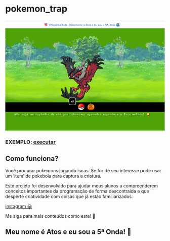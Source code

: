 # pokemon_trap

![cover](https://raw.githubusercontent.com/AthosVinicius/pokemon_trap/main/cover.PNG) 

### EXEMPLO: [executar](https://athosvinicius.github.io/pokemon_trap/)

## Como funciona?

Você procurar pokemons jogando iscas. Se for de seu interesse pode usar um ‘item’ de pokebola para captura a criatura.


Este projeto foi desenvolvido para ajudar meus alunos a compreenderem conceitos importantes da programação de forma descontraída e que desperte criatividade com coisas que já estão familiarizados.

[instagram 😀](https://www.instagram.com/5quintaonda/)

Me siga para mais conteúdos como este! 👊



## Meu nome é Atos e eu sou a 5ª Onda! 🌊
